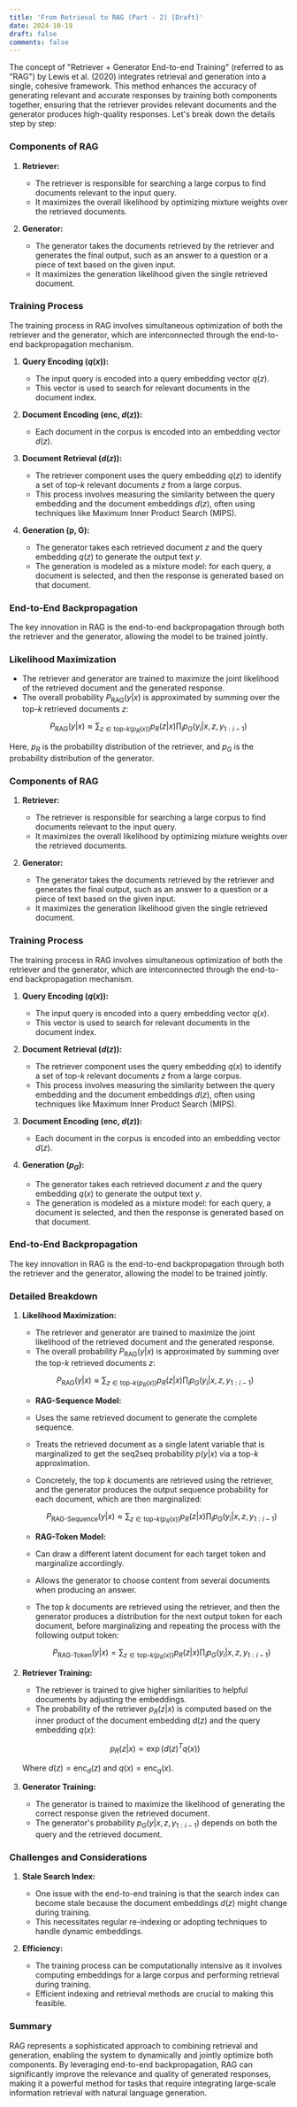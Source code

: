 ```yaml
---
title: 'From Retrieval to RAG (Part - 2) [Draft]'
date: 2024-10-19
draft: false
comments: false
---
```



The concept of "Retriever + Generator End-to-end Training" (referred to as "RAG") by Lewis et al. (2020) integrates retrieval and generation into a single, cohesive framework. This method enhances the accuracy of generating relevant and accurate responses by training both components together, ensuring that the retriever provides relevant documents and the generator produces high-quality responses. Let's break down the details step by step:

### Components of RAG

1. **Retriever:**
    - The retriever is responsible for searching a large corpus to find documents relevant to the input query.
    - It maximizes the overall likelihood by optimizing mixture weights over the retrieved documents.

2. **Generator:**
    - The generator takes the documents retrieved by the retriever and generates the final output, such as an answer to a question or a piece of text based on the given input.
    - It maximizes the generation likelihood given the single retrieved document.

### Training Process

The training process in RAG involves simultaneous optimization of both the retriever and the generator, which are interconnected through the end-to-end backpropagation mechanism.

1. **Query Encoding ($q(x)$):**
    - The input query is encoded into a query embedding vector $q(z)$.
    - This vector is used to search for relevant documents in the document index.

2. **Document Encoding (enc, $d(z)$):**
    - Each document in the corpus is encoded into an embedding vector $d(z)$.

3. **Document Retrieval ($d(z)$):**
    - The retriever component uses the query embedding $q(z)$ to identify a set of top-$k$ relevant documents $z$ from a large corpus.
    - This process involves measuring the similarity between the query embedding and the document embeddings $d(z)$, often using techniques like Maximum Inner Product Search (MIPS).

4. **Generation (p, G):**
    - The generator takes each retrieved document $z$ and the query embedding $q(z)$ to generate the output text $y$.
    - The generation is modeled as a mixture model: for each query, a document is selected, and then the response is generated based on that document.

### End-to-End Backpropagation

The key innovation in RAG is the end-to-end backpropagation through both the retriever and the generator, allowing the model to be trained jointly.


### Likelihood Maximization

- The retriever and generator are trained to maximize the joint likelihood of the retrieved document and the generated response.
- The overall probability $P_{\text{RAG}}(y|x)$ is approximated by summing over the top-$k$ retrieved documents $z$:

$$
P_{\text{RAG}}(y|x) \approx \sum_{z \in \text{top-}k(p_R(x))} p_R(z|x) \prod_{i} p_G(y_i|x, z, y_{1:i-1})
$$

Here, $p_R$ is the probability distribution of the retriever, and $p_G$ is the probability distribution of the generator.

### Components of RAG

1. **Retriever:**
    - The retriever is responsible for searching a large corpus to find documents relevant to the input query.
    - It maximizes the overall likelihood by optimizing mixture weights over the retrieved documents.

2. **Generator:**
    - The generator takes the documents retrieved by the retriever and generates the final output, such as an answer to a question or a piece of text based on the given input.
    - It maximizes the generation likelihood given the single retrieved document.

### Training Process

The training process in RAG involves simultaneous optimization of both the retriever and the generator, which are interconnected through the end-to-end backpropagation mechanism.

1. **Query Encoding ($q(x)$):**
    - The input query is encoded into a query embedding vector $q(x)$.
    - This vector is used to search for relevant documents in the document index.

2. **Document Retrieval ($d(z)$):**
    - The retriever component uses the query embedding $q(x)$ to identify a set of top-$k$ relevant documents $z$ from a large corpus.
    - This process involves measuring the similarity between the query embedding and the document embeddings $d(z)$, often using techniques like Maximum Inner Product Search (MIPS).

3. **Document Encoding (enc, $d(z)$):**
    - Each document in the corpus is encoded into an embedding vector $d(z)$.

4. **Generation ($p_G$):**
    - The generator takes each retrieved document $z$ and the query embedding $q(x)$ to generate the output text $y$.
    - The generation is modeled as a mixture model: for each query, a document is selected, and then the response is generated based on that document.

### End-to-End Backpropagation

The key innovation in RAG is the end-to-end backpropagation through both the retriever and the generator, allowing the model to be trained jointly.

### Detailed Breakdown

1. **Likelihood Maximization:**

    - The retriever and generator are trained to maximize the joint likelihood of the retrieved document and the generated response.
    - The overall probability $P_{\text{RAG}}(y|x)$ is approximated by summing over the top-$k$ retrieved documents $z$:

    $$
    P_{\text{RAG}}(y|x) \approx \sum_{z \in \text{top-}k(p_R(x))} p_R(z|x) \prod_{i} p_G(y_i|x, z, y_{1:i-1})
    $$

    - **RAG-Sequence Model:**
    - Uses the same retrieved document to generate the complete sequence.
    - Treats the retrieved document as a single latent variable that is marginalized to get the seq2seq probability $p(y|x)$ via a top-$k$ approximation.
    - Concretely, the top $k$ documents are retrieved using the retriever, and the generator produces the output sequence probability for each document, which are then marginalized:

        $$
        P_{\text{RAG-Sequence}}(y|x) \approx \sum_{z \in \text{top-}k(p_R(x))} p_R(z|x) \prod_{i} p_G(y_i|x, z, y_{1:i-1})
        $$

    - **RAG-Token Model:**
    - Can draw a different latent document for each target token and marginalize accordingly.
    - Allows the generator to choose content from several documents when producing an answer.
    - The top $k$ documents are retrieved using the retriever, and then the generator produces a distribution for the next output token for each document, before marginalizing and repeating the process with the following output token:

        $$
        P_{\text{RAG-Token}}(y|x) = \sum_{z \in \text{top-}k(p_R(x))} p_R(z|x) \prod_{i} p_G(y_i|x, z, y_{1:i-1})
        $$

2. **Retriever Training:**
    - The retriever is trained to give higher similarities to helpful documents by adjusting the embeddings.
    - The probability of the retriever $p_R(z|x)$ is computed based on the inner product of the document embedding $d(z)$ and the query embedding $q(x)$:

    $$
    p_R(z|x) \propto \exp(d(z)^T q(x))
    $$

    Where $d(z) = \text{enc}_d(z)$ and $q(x) = \text{enc}_q(x)$.

3. **Generator Training:**
    - The generator is trained to maximize the likelihood of generating the correct response given the retrieved document.
    - The generator's probability $p_G(y|x, z, y_{1:i-1})$ depends on both the query and the retrieved document.

### Challenges and Considerations

1. **Stale Search Index:**
    - One issue with the end-to-end training is that the search index can become stale because the document embeddings $d(z)$ might change during training.
    - This necessitates regular re-indexing or adopting techniques to handle dynamic embeddings.

2. **Efficiency:**
    - The training process can be computationally intensive as it involves computing embeddings for a large corpus and performing retrieval during training.
    - Efficient indexing and retrieval methods are crucial to making this feasible.

### Summary

RAG represents a sophisticated approach to combining retrieval and generation, enabling the system to dynamically and jointly optimize both components. By leveraging end-to-end backpropagation, RAG can significantly improve the relevance and quality of generated responses, making it a powerful method for tasks that require integrating large-scale information retrieval with natural language generation.



